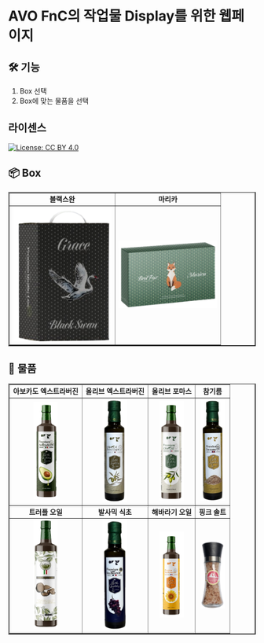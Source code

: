 # AVO FnC의 작업물 Display를 위한 웹페이지

## 🛠 기능

1. Box 선택
2. Box에 맞는 물품을 선택

## 라이센스

[![License: CC BY 4.0](https://img.shields.io/badge/License-CC_BY_4.0-lightgrey.svg)](https://creativecommons.org/licenses/by/4.0/)

## 📦 Box

<table style="table-layout:fixed;width:100%;" border=2px>
    <tr>
        <td align="center"><b>블랙스완</b></td>
        <td align="center"><b>마리카</b></td>
    </tr>
    <tr>
        <td align="center"><img width=200px src="./images/box/2구_블랙스완.png"></td>
        <td align="center"><img width=200px src="./images/box/4구_마리카.png"></td>
    </tr>
</table>

## 🍾 물품

<table style="table-layout:fixed;width:100%;" border=2px>
    <tr>
        <td align="center"><b>아보카도 엑스트라버진</b></td>
        <td align="center"><b>올리브 엑스트라버진</b></td>
        <td align="center"><b>올리브 포마스</b></td>
        <td align="center"><b>참기름</b></td>
    </tr>
    <tr>
        <td align="center">
        <img width=50px src="./images/oil/아보카도엑스트라버진.png">
        </td>
        <td align="center">
        <img width=50px src="./images/oil/올리브엑스트라버진.png">
        </td>
        <td align="center">
        <img width=50px src="./images/oil/올리브포마스.png">
        </td>
        <td align="center">
        <img width=50px src="./images/oil/참기름.png">
        </td>
    </tr>
    <tr>
        <td align="center"><b>트러플 오일</b></td>
        <td align="center"><b>발사믹 식초</b></td>
        <td align="center"><b>해바라기 오일</b></td>
        <td align="center"><b>핑크 솔트</b></td>
    </tr>
    <tr>
        <td align="center">
        <img width=50px src="./images/oil/트러플오일.png">
        </td>
        <td align="center">
        <img width=50px src="./images/oil/발사믹식초.png">
        </td>
        <td align="center">
        <img width=50px src="./images/oil/해바라기.png">
        </td>
        <td align="center">
        <img width=50px src="./images/oil/핑크솔트.png">
        </td>
    </tr>
</table>